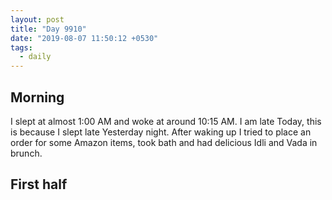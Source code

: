```yaml
---
layout: post
title: "Day 9910"
date: "2019-08-07 11:50:12 +0530"
tags:
  - daily
---
```


## Morning

I slept at almost 1:00 AM and woke at around 10:15 AM. I am late Today, this is
because I slept late Yesterday night. After waking up I tried to place an order
for some Amazon items, took bath and had delicious Idli and Vada in brunch.


## First half
